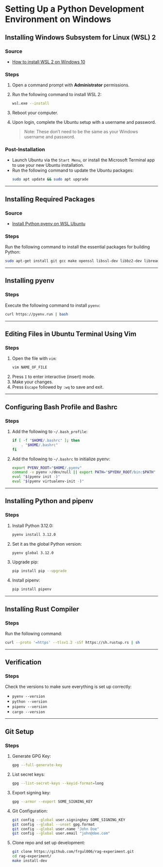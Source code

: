 # Setting Up a Python Development Environment on Windows

## Installing Windows Subsystem for Linux (WSL) 2

### Source
- [How to install WSL 2 on Windows 10](https://www.omgubuntu.co.uk/how-to-install-wsl2-on-windows-10)

### Steps
1. Open a command prompt with **Administrator** permissions.
2. Run the following command to install WSL 2:
    ```bash
    wsl.exe --install
    ```
3. Reboot your computer.
4. Upon login, complete the Ubuntu setup with a username and password.

    > Note: These don’t need to be the same as your Windows username and password.

### Post-Installation
- Launch Ubuntu via the `Start Menu`, or install the Microsoft Terminal app to use your new Ubuntu installation.
- Run the following command to update the Ubuntu packages:
    ```bash
    sudo apt update && sudo apt upgrade
    ```

---

## Installing Required Packages

### Source
- [Install Python pyenv on WSL Ubuntu](https://www.techtronic.us/install-python-pyenv-on-wsl-ubuntu/)

### Steps
Run the following command to install the essential packages for building Python:
```bash
sudo apt-get install git gcc make openssl libssl-dev libbz2-dev libreadline-dev libsqlite3-dev zlib1g-dev libncursesw5-dev libgdbm-dev libc6-dev zlib1g-dev libsqlite3-dev tk-dev libssl-dev openssl libffi-dev lzma libjpeg-dev
```

---

## Installing pyenv

### Steps
Execute the following command to install `pyenv`:
```bash
curl https://pyenv.run | bash
```

---

## Editing Files in Ubuntu Terminal Using Vim

### Steps
1. Open the file with `vim`:
    ```bash
    vim NAME_OF_FILE
    ```
2. Press `I` to enter interactive (insert) mode.
3. Make your changes.
4. Press `Escape` followed by `:wq` to save and exit.

---

## Configuring Bash Profile and Bashrc

### Steps
1. Add the following to `~/.bash_profile`:
    ```bash
    if [ -f "$HOME/.bashrc" ]; then
        . "$HOME/.bashrc"
    fi
    ```
2. Add the following to `~/.bashrc` to initialize pyenv:
    ```bash
    export PYENV_ROOT="$HOME/.pyenv"
    command -v pyenv >/dev/null || export PATH="$PYENV_ROOT/bin:$PATH"
    eval "$(pyenv init -)"
    eval "$(pyenv virtualenv-init -)"
    ```

---

## Installing Python and pipenv

### Steps
1. Install Python 3.12.0:
    ```bash
    pyenv install 3.12.0
    ```
2. Set it as the global Python version:
    ```bash
    pyenv global 3.12.0
    ```
3. Upgrade pip:
    ```bash
    pip install pip --upgrade
    ```
4. Install pipenv:
    ```bash
    pip install pipenv
    ```

---

## Installing Rust Compiler

### Steps
Run the following command:
```bash
curl --proto '=https' --tlsv1.2 -sSf https://sh.rustup.rs | sh
```

---

## Verification

### Steps
Check the versions to make sure everything is set up correctly:
- `pyenv --version`
- `python --version`
- `pipenv --version`
- `cargo --version`

---

## Git Setup

### Steps
1. Generate GPG Key:
    ```bash
    gpg --full-generate-key
    ```
2. List secret keys:
    ```bash
    gpg --list-secret-keys --keyid-format=long
    ```
3. Export signing key:
    ```bash
    gpg --armor --export SOME_SIGNING_KEY
    ```
4. Git Configuration:
    ```bash
    git config --global user.signingkey SOME_SIGNING_KEY
    git config --global --unset gpg.format
    git config --global user.name "John Doe"
    git config --global user.email "john@doe.com"
    ```
5. Clone repo and set up development:
    ```bash
    git clone https://github.com/frgul006/rag-experiment.git
    cd rag-experiment/
    make install-dev
    ```
